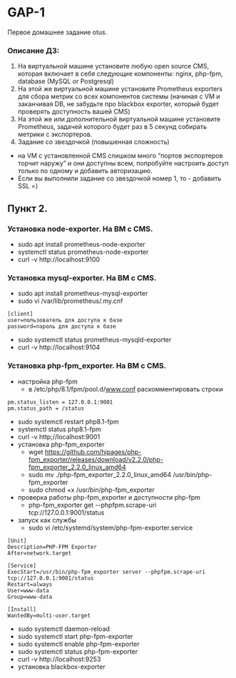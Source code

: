 # GAP-1
Первое домашнее задание otus. 
### Описание ДЗ:
1. На виртуальной машине установите любую open source CMS, которая включает в себя следующие компоненты: nginx, php-fpm, database (MySQL or Postgresql)
2. На этой же виртуальной машине установите Prometheus exporters для сбора метрик со всех компонентов системы (начиная с VM и заканчивая DB, не забудьте про blackbox exporter, который будет проверять доступность вашей CMS)
3. На этой же или дополнительной виртуальной машине установите Prometheus, задачей которого будет раз в 5 секунд собирать метрики с экспортеров.
4. Задание со звездочкой (повышенная сложность)
+ на VM с установленной CMS слишком много “портов экспортеров торчит наружу” и они доступны всем, попробуйте настроить доступ только по одному и добавить авторизацию.
+ Если вы выполнили задание со звездочкой номер 1, то - добавить SSL =)
## Пункт 2. 
### Установка node-exporter. На ВМ с CMS.
- sudo apt install prometheus-node-exporter
- systemctl status prometheus-node-exporter
- curl -v http://localhost:9100
### Установка mysql-exporter. На ВМ с CMS.
- sudo apt install prometheus-mysql-exporter
- sudo vi /var/lib/prometheus/.my.cnf
```
[client]
user=пользователь для доступа к базе
password=пароль для доступа к базе
```
- sudo systemctl status prometheus-mysqld-exporter
- curl -v http://localhost:9104
### Установка php-fpm_exporter. На ВМ с CMS.
- настройка php-fpm
  - в /etc/php/8.1/fpm/pool.d/www.conf раскомментировать строки
```
pm.status_listen = 127.0.0.1:9001
pm.status_path = /status
```
  - sudo systemctl restart php8.1-fpm
  - systemctl status php8.1-fpm
  - curl -v http;//localhost:9001
- установка php-fpm_exporter
  - wget https://github.com/hipages/php-fpm_exporter/releases/download/v2.2.0/php-fpm_exporter_2.2.0_linux_amd64
  - sudo mv ./php-fpm_exporter_2.2.0_linux_amd64 /usr/bin/php-fpm_exporter
  - sudo chmod +x /usr/bin/php-fpm_exporter
- проверка работы php-fpm_exporter и доступности php-fpm
  - php-fpm_exporter get --phpfpm.scrape-uri tcp://127.0.0.1:9001/status
- запуск как службы
  - sudo vi /etc/systemd/system/php-fpm-exporter.service
```
[Unit]
Description=PHP-FPM Exporter
After=network.target

[Service]
ExecStart=/usr/bin/php-fpm_exporter server --phpfpm.scrape-uri tcp://127.0.0.1:9001/status
Restart=always
User=www-data
Group=www-data

[Install]
WantedBy=multi-user.target
```
 - sudo systemctl daemon-reload
 - sudo systemctl start php-fpm-exporter
 - sudo systemctl enable php-fpm-exporter
 - sudo systemctl status php-fpm-exporter
 - curl -v http://localhost:9253
- установка blackbox-exporter

